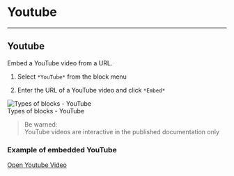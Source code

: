 
# Youtube

---

## Youtube

Embed a YouTube video from a URL.

1. Select `*YouTube*` from the block menu

1. Enter the URL of a YouTube video and click `*Embed*`

  
![Types of blocks - YouTube](https://studio-assets.supernova.io/design-systems/6475/38efc2d6-c134-4ed8-939a-17c2804dc3a4.png?Expires=1972252800&Policy=eyJTdGF0ZW1lbnQiOlt7IlJlc291cmNlIjoiaHR0cHM6Ly9zdHVkaW8tYXNzZXRzLnN1cGVybm92YS5pby9kZXNpZ24tc3lzdGVtcy82NDc1LzM4ZWZjMmQ2LWMxMzQtNGVkOC05MzlhLTE3YzI4MDRkYzNhNC5wbmciLCJDb25kaXRpb24iOnsiRGF0ZUxlc3NUaGFuIjp7IkFXUzpFcG9jaFRpbWUiOjE5NzIyNTI4MDB9fX1dfQ__&Signature=I97dLyxC6X3BBervnRxthe9z2cTTeB4~Tar~bYkkI5cBsU0TVSYYZoVgYw9xPttYl4KnXikGhxXmnGDromhGNwDotmmIRC89BUa~hO10SHsX11D1ggGZL0rKeMzntulwB9~K0pPZYdjgpgMKS3ZvihS08RoJGPfcnvibb7nl-D0m2AQp8DUcM4mfIbhhFP0662bExRm4XXaM6kiajc6yvh2UsORMNnCFyK-byYF~IXLCIzDlMLOeOCVNolnZX8mgSi4NknRbnY0E6qfV2apcpJMz8NEo6zyVDLRiM8wCgdqcW5k0Drml6J7msScDrXvvUo6bK-6uFUBMiwmx0q72FQ__&Key-Pair-Id=APKAJGK34LCCAUR7N6LA)  
Types of blocks - YouTube  


> Be warned:  
> YouTube videos are interactive in the published documentation only

### Example of embedded YouTube

  
[Open Youtube Video](https://www.youtube.com/embed/9C4Y_1XmSoI)  
